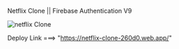 Netflix Clone || Firebase Authentication V9

![netflix Clone](https://user-images.githubusercontent.com/59026436/194598441-fffb750a-01a0-4cff-be43-373beb528b13.png)

Deploy Link ===> "https://netflix-clone-260d0.web.app/"
